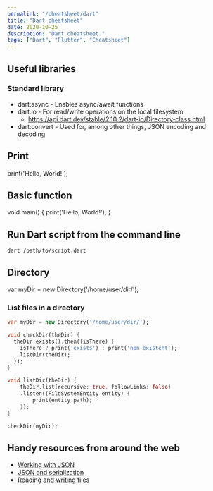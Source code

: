 ```yaml
---
permalink: "/cheatsheet/dart"
title: "Dart cheatsheet"
date: 2020-10-25
description: "Dart cheatsheet."
tags: ["Dart", "Flutter", "Cheatsheet"]
---
```


## Useful libraries

### Standard library
* dart:async - Enables async/await functions
* dart:io - For read/write operations on the local filesystem
    * https://api.dart.dev/stable/2.10.2/dart-io/Directory-class.html
* dart:convert - Used for, among other things, JSON encoding and decoding

## Print
print('Hello, World!');

## Basic function
void main() {
    print('Hello, World!');
}

## Run Dart script from the command line
`dart /path/to/script.dart`

## Directory
var myDir = new Directory('/home/user/dir/');

### List files in a directory
```dart
var myDir = new Directory('/home/user/dir/');

void checkDir(theDir) {
  theDir.exists().then((isThere) {
    isThere ? print('exists') : print('non-existent');
    listDir(theDir);
  });
}

void listDir(theDir) {
    theDir.list(recursive: true, followLinks: false)
    .listen((FileSystemEntity entity) {
        print(entity.path);
    });
}

checkDir(myDir);
```

## Handy resources from around the web
* [Working with JSON](https://codingwithjoe.com/dart-fundamentals-working-with-json-in-dart-and-flutter/)
* [JSON and serialization
](https://flutter.dev/docs/development/data-and-backend/json#manual-encoding)
* [Reading and writing files](https://flutter.dev/docs/cookbook/persistence/reading-writing-files)

